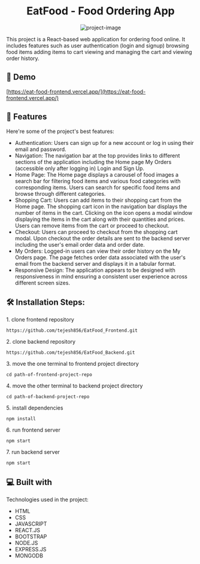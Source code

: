 <h1 align="center" id="title">EatFood - Food Ordering App</h1>

<p align="center"><img src="https://socialify.git.ci/tejesh856/EatFood_Frontend/image?description=1&amp;descriptionEditable=EatFood%3A%20Responsive%20E-commerce%20food%20app%20with%20authentication%2C%20dynamic%20cart%2C%20and%20order%20history.&amp;font=Source%20Code%20Pro&amp;language=1&amp;name=1&amp;owner=1&amp;pattern=Solid&amp;stargazers=1&amp;theme=Dark" alt="project-image"></p>

<p id="description">This project is a React-based web application for ordering food online. It includes features such as user authentication (login and signup) browsing food items adding items to cart viewing and managing the cart and viewing order history.</p>

<h2>🚀 Demo</h2>

[https://eat-food-frontend.vercel.app/](https://eat-food-frontend.vercel.app/)

  
  
<h2>🧐 Features</h2>

Here're some of the project's best features:

*   Authentication: Users can sign up for a new account or log in using their email and password.
*   Navigation: The navigation bar at the top provides links to different sections of the application including the Home page My Orders (accessible only after logging in) Login and Sign Up.
*   Home Page: The Home page displays a carousel of food images a search bar for filtering food items and various food categories with corresponding items. Users can search for specific food items and browse through different categories.
*   Shopping Cart: Users can add items to their shopping cart from the Home page. The shopping cart icon in the navigation bar displays the number of items in the cart. Clicking on the icon opens a modal window displaying the items in the cart along with their quantities and prices. Users can remove items from the cart or proceed to checkout.
*   Checkout: Users can proceed to checkout from the shopping cart modal. Upon checkout the order details are sent to the backend server including the user's email order data and order date.
*   My Orders: Logged-in users can view their order history on the My Orders page. The page fetches order data associated with the user's email from the backend server and displays it in a tabular format.
*   Responsive Design: The application appears to be designed with responsiveness in mind ensuring a consistent user experience across different screen sizes.

<h2>🛠️ Installation Steps:</h2>

<p>1. clone frontend repository</p>

```
https://github.com/tejesh856/EatFood_Frontend.git
```

<p>2. clone backend repository</p>

```
https://github.com/tejesh856/EatFood_Backend.git
```

<p>3. move the one terminal to frontend project directory</p>

```
cd path-of-frontend-project-repo
```

<p>4. move the other terminal to backend project directory</p>

```
cd path-of-backend-project-repo
```

<p>5. install dependencies</p>

```
npm install
```

<p>6. run frontend server</p>

```
npm start
```

<p>7. run backend server</p>

```
npm start
```

  
  
<h2>💻 Built with</h2>

Technologies used in the project:

*   HTML
*   CSS
*   JAVASCRIPT
*   REACT.JS
*   BOOTSTRAP
*   NODE.JS
*   EXPRESS.JS
*   MONGODB
